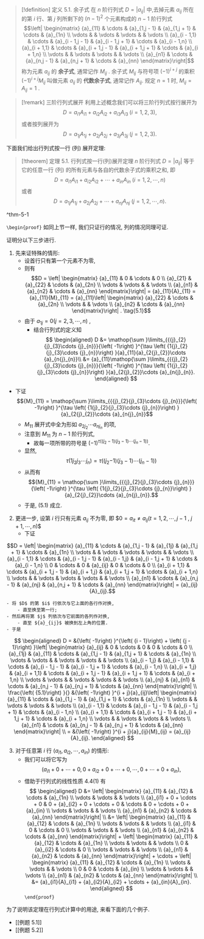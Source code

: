 
> [!definition] 定义 5.1. 余子式
> 在 $n$ 阶行列式 $D = \left| {a}_{ij}\right|$ 中,去掉元素 ${a}_{ij}$ 所在的第 $i$ 行、第 $j$ 列所剩下的 ${\left( n - 1\right) }^{2}$ 个元素构成的 $n - 1$ 阶行列式
> $$\left| \begin{matrix} {a}_{11} & \cdots & {a}_{1,j - 1} & {a}_{1,j + 1} & \cdots & {a}_{1n} \\ \vdots & & \vdots & \vdots & & \vdots \\ {a}_{i - 1,1} & \cdots & {a}_{i - 1,j - 1} & {a}_{i - 1,j + 1} & \cdots & {a}_{i - 1,n} \\ {a}_{i + 1,1} & \cdots & {a}_{i + 1,j - 1} & {a}_{i + 1,j + 1} & \cdots & {a}_{i + 1,n} \\ \vdots & & \vdots & \vdots & & \vdots \\ {a}_{n1} & \cdots & {a}_{n,j - 1} & {a}_{n,j + 1} & \cdots & {a}_{nn} \end{matrix}\right|$$
> 称为元素 ${a}_{ij}$ 的 **余子式**, 通常记作 ${M}_{ij}$ . 
> 余子式 ${M}_{ij}$ 与符号项 ${\left( -1\right) }^{i + j}$ 的乘积 ${\left( -1\right) }^{i + j}{M}_{ij}$ 叫做元素 ${a}_{ij}$ 的 **代数余子式**, 通常记作 ${A}_{ij}$. 
> 规定 $n = 1$ 时, ${M}_{ij} = {A}_{ij} = 1$ .

> [!remark] 三阶行列式展开
> 利用上述概念我们可以将三阶行列式按行展开为
> $$D = {a}_{i1}{A}_{i1} + {a}_{i2}{A}_{i2} + {a}_{i3}{A}_{i3}\;\left( {i = 1,2,3}\right) ,$$
> 或者按列展开为
> $$D = {a}_{1j}{A}_{1j} + {a}_{2j}{A}_{2j} + {a}_{3j}{A}_{3j}\;\left( {j = 1,2,3}\right) .$$

下面我们给出行列式按一行 (列) 展开定理:

> [!theorem] 定理 5.1. 行列式按一行(列)展开定理
> $n$ 阶行列式 $D = \left| {a}_{ij}\right|$ 等于它的任意一行 (列) 的所有元素与各自的代数余子式的乘积之和, 即
> $$D = {a}_{i1}{A}_{i1} + {a}_{i2}{A}_{i2} + \cdots + {a}_{in}{A}_{in}\;\left( {i = 1,2,\cdots ,n}\right)$$
> 或者
> $$D = {a}_{1j}{A}_{1j} + {a}_{2j}{A}_{2j} + \cdots + {a}_{nj}{A}_{nj}\;\left( {j = 1,2,\cdots ,n}\right) .$$

^thm-5-1

`\begin{proof}`
如同上节一样, 我们只证行的情况, 列的情况同理可证.

证明分以下三步进行.

1. 先来证特殊的情形: 
	- 设首行只有第一个元素不为零, 
	- 则有
$$D = \left| \begin{matrix} {a}_{11} & 0 & \cdots & 0 \\ {a}_{21} & {a}_{22} & \cdots & {a}_{2n} \\ \vdots & \vdots & & \vdots \\ {a}_{n1} & {a}_{n2} & \cdots & {a}_{nn} \end{matrix}\right| = {a}_{11}{A}_{11} = {a}_{11}{M}_{11} = {a}_{11}\left| \begin{matrix} {a}_{22} & \cdots & {a}_{2n} \\ \vdots & & \vdots \\ {a}_{n2} & \cdots & {a}_{nn} \end{matrix}\right| . \tag{5.1}$$
	- 由于 ${a}_{1j} = 0\left( {j = 2,3,\cdots ,n}\right)$ ,
		- 结合行列式的定义知
$$
\begin{aligned}
D &= \mathop{\sum }\limits_{{{j}_{2}{j}_{3}\cdots {j}_{n}}}{\left( -1\right) }^{\tau \left( {1{j}_{2}{j}_{3}\cdots {j}_{n}}\right) }{a}_{11}{a}_{2{j}_{2}}\cdots {a}_{n{j}_{n}}\\
&= {a}_{11}\mathop{\sum }\limits_{{{j}_{2}{j}_{3}\cdots {j}_{n}}}{\left( -1\right) }^{\tau \left( {1{j}_{2}{j}_{3}\cdots {j}_{n}}\right) }{a}_{2{j}_{2}}\cdots {a}_{n{j}_{n}}.
\end{aligned}
$$

- 下证
$${M}_{11} = \mathop{\sum }\limits_{{{j}_{2}{j}_{3}\cdots {j}_{n}}}{\left( -1\right) }^{\tau \left( {1{j}_{2}{j}_{3}\cdots {j}_{n}}\right) }{a}_{2{j}_{2}}\cdots {a}_{n{j}_{n}}$$
	- ${M}_{11}$ 展开式中全为形如 ${a}_{2{j}_{2}}\cdots {a}_{n{j}_{n}}$ 的项,
	- 注意到 ${M}_{11}$ 为 $n - 1$ 阶行列式, 
		- 故每一项所带的符号是 ${\left( -1\right) }^{\tau \left( {\left( {{j}_{2} - 1}\right) \left( {{j}_{3} - 1}\right) \cdots \left( {{j}_{n} - 1}\right) }\right) }$. 
	- 显然,
$$\tau \left( {1{j}_{2}{j}_{3}\cdots {j}_{n}}\right) = \tau \left( \left( {{j}_{2} - }\right. \right.1)
\left( {{j}_{3} - 1}\right) \cdots \left( {{j}_{n} - 1}\right) )$$
	- 从而有
$${M}_{11} = \mathop{\sum }\limits_{{{j}_{2}{j}_{3}\cdots {j}_{n}}}{\left( -1\right) }^{\tau \left( {1{j}_{2}{j}_{3}\cdots {j}_{n}}\right) }{a}_{2{j}_{2}}\cdots {a}_{n{j}_{n}}.$$
	- 于是, (5.1) 成立.

2. 更进一步, 设第 $i$ 行只有元素 ${a}_{ij}$ 不为零, 即
$$0 = {a}_{it} \neq {a}_{ij}(t = 1,2,\cdots ,j - 1$ , $j + 1,\cdots ,n)$$
	- 下证

$$D = \left| \begin{matrix} {a}_{11} & \cdots & {a}_{1,j - 1} & {a}_{1j} & {a}_{1,j + 1} & \cdots & {a}_{1n} \\ \vdots & & \vdots & \vdots & \vdots & & \vdots \\ {a}_{i - 1,1} & \cdots & {a}_{i - 1,j - 1} & {a}_{i - 1,j} & {a}_{i - 1,j + 1} & \cdots & {a}_{i - 1,n} \\ 0 & \cdots & 0 & {a}_{ij} & 0 & \cdots & 0 \\ {a}_{i + 1,1} & \cdots & {a}_{i + 1,j - 1} & {a}_{i + 1,j} & {a}_{i + 1,j + 1} & \cdots & {a}_{i + 1,n} \\ \vdots & & \vdots & \vdots & \vdots & & \vdots \\ {a}_{n1} & \cdots & {a}_{n,j - 1} & {a}_{nj} & {a}_{n,j + 1} & \cdots & {a}_{nn} \end{matrix}\right| = {a}_{ij}{A}_{ij}.$$

	- 将 $D$ 的第 $i$ 行依次与它上面的各行作对换,
		- 直至换至第一行; 
	- 然后再将第 $j$ 列依次与它前面的各列作对换,
		- 直至 ${a}_{ij}$ 被换到左上角的位置. 
	- 于是
$$
\begin{aligned}
D = &{\left( -1\right) }^{\left( {i - 1}\right) + \left( {j - 1}\right) }\left| \begin{matrix} {a}_{ij} & 0 & \cdots & 0 & 0 & \cdots & 0 \\ {a}_{1j} & {a}_{11} & \cdots & {a}_{1,j - 1} & {a}_{1,j + 1} & \cdots & {a}_{1n} \\ \vdots & \vdots & & \vdots & \vdots & & \vdots \\ {a}_{i - 1,j} & {a}_{i - 1,1} & \cdots & {a}_{i - 1,j - 1} & {a}_{i - 1,j + 1} & \cdots & {a}_{i - 1,n} \\ {a}_{i + 1,j} & {a}_{i + 1,1} & \cdots & {a}_{i + 1,j - 1} & {a}_{i + 1,j + 1} & \cdots & {a}_{i + 1,n} \\ \vdots & \vdots & & \vdots & \vdots & & \vdots \\ {a}_{nj} & {a}_{n1} & \cdots & {a}_{n,j - 1} & {a}_{n,j + 1} & \cdots & {a}_{nn} \end{matrix}\right| \\
\frac{\left( {5.1}\right) }{} &{\left( -1\right) }^{i + j}{a}_{ij}\left| \begin{matrix} {a}_{11} & \cdots & {a}_{1,j - 1} & {a}_{1,j + 1} & \cdots & {a}_{1n} \\ \vdots & & \vdots & \vdots & & \vdots \\ {a}_{i - 1,1} & \cdots & {a}_{i - 1,j - 1} & {a}_{i - 1,j + 1} & \cdots & {a}_{i - 1,n} \\ {a}_{i + 1,1} & \cdots & {a}_{i + 1,j - 1} & {a}_{i + 1,j + 1} & \cdots & {a}_{i + 1,n} \\ \vdots & & \vdots & \vdots & & \vdots \\ {a}_{n1} & \cdots & {a}_{n,j - 1} & {a}_{n,j + 1} & \cdots & {a}_{nn} \end{matrix}\right| \\
= &{\left( -1\right) }^{i + j}{a}_{ij}{M}_{ij} = {a}_{ij}{A}_{ij}.
\end{aligned}
$$

3. 对于任意第 $i$ 行 $\left( {{a}_{i1},{a}_{i2},\cdots ,{a}_{in}}\right)$ 的情形:
	- 我们可以将它写为
$$\left( {{a}_{i1} + 0 + \cdots + 0,0 + {a}_{i2} + 0 + \cdots + 0,\cdots ,0 + \cdots + 0 + {a}_{in}}\right) ,$$
	- 借助于行列式的线性性质 ${4.4}\left( 1\right)$ 有
$$
\begin{aligned}
D &= \left| \begin{matrix} {a}_{11} & {a}_{12} & \cdots & {a}_{1n} \\ \vdots & \vdots & & \vdots \\ {a}_{i1} + 0 + \cdots + 0 & 0 + {a}_{i2} + 0 + \cdots + 0 & \cdots & 0 + \cdots + 0 + {a}_{in} \\ \vdots & \vdots & & \vdots \\ {a}_{n1} & {a}_{n2} & \cdots & {a}_{nn} \end{matrix}\right| \\
&= \left| \begin{matrix} {a}_{11} & {a}_{12} & \cdots & {a}_{1n} \\ \vdots & \vdots & & \vdots \\ {a}_{i1} & 0 & \cdots & 0 \\ \vdots & \vdots & & \vdots \\ {a}_{n1} & {a}_{n2} & \cdots & {a}_{nn} \end{matrix}\right| + \left| \begin{matrix} {a}_{11} & {a}_{12} & \cdots & {a}_{1n} \\ \vdots & \vdots & & \vdots \\ 0 & {a}_{i2} & \cdots & 0 \\ \vdots & \vdots & & \vdots \\ {a}_{n1} & {a}_{n2} & \cdots & {a}_{nn} \end{matrix}\right| + \cdots + \left| \begin{matrix} {a}_{11} & {a}_{12} & \cdots & {a}_{1n} \\ \vdots & \vdots & & \vdots \\ 0 & 0 & \cdots & {a}_{in} \\ \vdots & \vdots & & \vdots \\ {a}_{n1} & {a}_{n2} & \cdots & {a}_{nn} \end{matrix}\right| \\ 
&= {a}_{i1}{A}_{i1} + {a}_{i2}{A}_{i2} + \cdots + {a}_{in}{A}_{in}. 
\end{aligned}
$$
`\end{proof}`

为了说明该定理在行列式计算中的用途, 来看下面的几个例子. 
- [[例题 5.1]]
- [[例题 5.2]]
